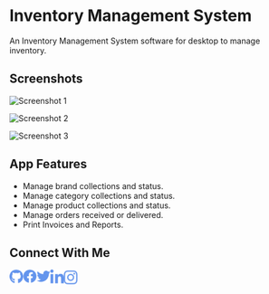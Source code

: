 # Inventory Management System
An Inventory Management System software for desktop to manage inventory.

## Screenshots

![Screenshot 1](https://github.com/nixrajput/inventory-management-system/blob/master/Screenshot%20(1).png)

![Screenshot 2](https://github.com/nixrajput/inventory-management-system/blob/master/Screenshot%20(2).png)

![Screenshot 3](https://github.com/nixrajput/inventory-management-system/blob/master/Screenshot%20(3).png)

## App Features

- Manage brand collections and status.
- Manage category collections and status.
- Manage product collections and status.
- Manage orders received or delivered.
- Print Invoices and Reports.

## Connect With Me

[<img align="left" alt="nixrajput | GitHub" width="24px" src="https://raw.githubusercontent.com/nixrajput/nixlab-files/master/images/icons/github-brands.svg" />][website]

[<img align="left" alt="nixrajput | Facebook" width="24px" src="https://raw.githubusercontent.com/nixrajput/nixlab-files/master/images/icons/facebook-brands.svg" />][facebook]

[<img align="left" alt="nixrajput | Twitter" width="24px" src="https://raw.githubusercontent.com/nixrajput/nixlab-files/master/images/icons/twitter-brands.svg" />][twitter]

[<img align="left" alt="nixrajput | LinkedIn" width="24px" src="https://raw.githubusercontent.com/nixrajput/nixlab-files/master/images/icons/linkedin-in-brands.svg" />][linkedin]

[<img align="left" alt="nixrajput | Instagram" width="24px" src="https://raw.githubusercontent.com/nixrajput/nixlab-files/master/images/icons/instagram-brands.svg" />][instagram]

[github]: https://github.com/nixrajput
[website]: https://github.com/nixrajput
[facebook]: https://facebook.com/nixrajput07
[twitter]: https://facebook.com/nixrajput07
[instagram]: https://instagram.com/nixrajput
[linkedin]: https://linkedin.com/in/nixrajput
